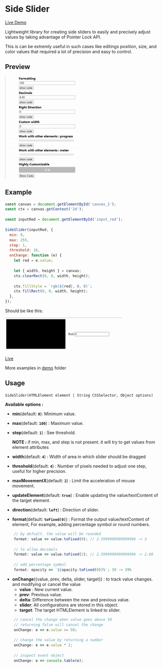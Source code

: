 # Side Slider 
[Live Demo](https://mhmd-22.github.io/side-slider/)

Lightweight library for creating side sliders to easily and precisely adjust values by taking advantage of Pointer Lock API.

This is can be extremly useful in such cases like editings position, size, and color values that required a lot of precision and easy to control.

## Preview

![image](preview/preview.gif)

## Example

```javascript
const canvas = document.getElementById('canvas_1');
const ctx = canvas.getContext('2d');

const inputRed = document.getElementById('input_red');

SideSlider(inputRed, {
  min: 0,
  max: 255,
  step: 1,
  threshold: 16,
  onChange: function (e) {
    let red = e.value;

    let { width, height } = canvas;
    ctx.clearRect(0, 0, width, height);

    ctx.fillStyle = `rgb(${red}, 0, 0)`;
    ctx.fillRect(0, 0, width, height);
  },
});
```

Should be like this:

![image](preview/example.gif)

[Live](https://mhmd-22.github.io/side-slider/example.html)


More examples in [demo](https://github.com/mhmd-22/side-slider/tree/master/demo) folder

## Usage

`SideSlider(HTMLElement element | String CSSSelector, Object options)`

**Available options :**

-   **min**(default: **`0`**): Minimum value.
-   **max**(default: **`100`**) : Maximum value.
-   **step**(default: **`1`**) : See threshold.

    **NOTE :** if min, max, and step is not present. it will try to get values from element attributes

-   **width**(default: **`4`**) : Width of area in which slider should be dragged
-   **threshold**(default: **`4`**) : Number of pixels needed to adjust one step, useful for higher precision.
-   **maxMovementX**(default: **`2`**) : Limit the acceleration of mouse movement.
-   **updateElement**(default: **`true`**) : Enable updating the value/textContent of the target element.
-   **direction**(default: **`left`**) : Direction of slider.
-   **format**(default: **`toFixed(0)`**) : Format the output value/textContent of element, For example, adding percentage symbol or round numbers.

```javascript
    // by defualt. the value will be rounded
    format: value => value.toFixed(0); // 2.5999999999999996 -> 3

    // to allow decimals
    format: value => value.toFixed(2); // 2.5999999999999996 -> 2.60

    // add percentage symbol
    format: opacity => `${opacity.toFixed(0)}%`; 39 -> 39%
```

-   **onChange**({value, prev, delta, slider, target}) : to track value changes. and modifying or cancel the value
    -   **value** : New current value.
    -   **prev**: Previous value.
    -   **delta**: Difference between the new and previous value.
    -   **slider**: All configurations are stored in this object.
    -   **target**: The target HTMLElement is linked to slider.

```javascript
    // cancel the change when value goes above 50
    // returning false will cancel the change
    onChange: e => e.value >= 50;

    // change the value by returning a number
    onChange: e => e.value * 2;

    // inspect event object
    onChange: e => console.table(e);
```
